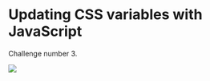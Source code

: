 # Updating CSS variables with JavaScript
Challenge number 3.

![](https://github.com/cvcastano/javascript-challenge/blob/master/03%20Update%20CSS%20variables%20with%20JS/js-03.gif)
